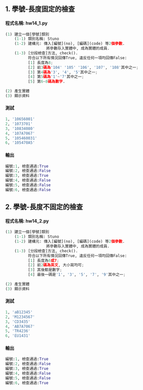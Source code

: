 ## 1. 學號-長度固定的檢查

#### 程式名稱: hw14_1.py
``` python
(1) 建立一個[學號]類別
    (1-1) 類別名稱: Stuno
    (1-2) 建構元: 傳入[編號](no), [編碼](code) 等2個參數.
                  將參數存入實體中, 成為實體的成員.
    (1-3) [分段檢查]方法, check().
          符合以下所有情況回傳True, 違反任何一項均回傳False:
          [1] 長度為8;
          [2] 前3碼為'104' '105' '106', '107', '108'其中之一;
          [3] 第4碼為'3', '4', '5'其中之一;
          [4] 第5碼為'1'~'7'其中之一;
          [5] 第6~8碼為數字.             
          
(2) 產生實體
(3) 顯示資料
```

#### 測試
``` python
1, '10656001'
2, '1073701'
3, '10834080'
4, '107A7067'
5, '105460031'
6, '105470A5'
```

#### 輸出
``` python
編號:1, 檢查通過:True
編號:2, 檢查通過:False
編號:3, 檢查通過:True
編號:4, 檢查通過:False
編號:5, 檢查通過:False
編號:6, 檢查通過:False
```


## 2. 學號-長度不固定的檢查

#### 程式名稱: hw14_2.py
``` python
(1) 建立一個[學號]類別
    (1-1) 類別名稱: Stuno
    (1-2) 建構元: 傳入[編號](no), [編碼](code) 等2個參數.
                  將參數存入實體中, 成為實體的成員.
    (1-3) [分段檢查]方法, check().
          符合以下所有情況回傳True, 違反任何一項均回傳False:
          [1] 長度為6或7;
          [2] 前2碼為英文, 大小寫均可;
          [3] 其後都是數字;
          [4] 最後一碼是'1', '3', '5', '7', '9'其中之一;     
          
(2) 產生實體
(3) 顯示資料
```

#### 測試
``` python
1, 'aB12345'
2, 'M1234567'
3, 'CD3435'
4, 'AB7A7067'
5, 'TR4236'
6, 'EU1431'
```

#### 輸出
``` python
編號:1, 檢查通過:True
編號:2, 檢查通過:False
編號:3, 檢查通過:True
編號:4, 檢查通過:False
編號:5, 檢查通過:False
編號:6, 檢查通過:True
```
